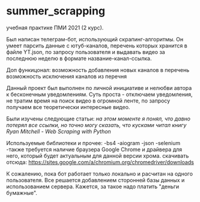 # summer_scrapping

учебная практике ПМИ 2021 (2 курс).

Был написан телеграм-бот, использующий скрапинг-алгоритмы. Он умеет парсить данные с ютуб-каналов, перечень которых хранится в файле YT.json, по запросу пользователя и выдавать видео за последнюю неделю в формате название-канал-ссылка.

Доп функицонал:
возможность добавления новых каналов в перечень
возможность исключения каналов из перечня

Данный проект был выполнен по личной инициативе и нелюбви автора к бесконечным уведомлениям. Суть проста - отключаем уведомления, не тратим время на поиск видео в огромной ленте, по запросу получаем все теоретически интересные видео.

Были изучены следующие статьи:
*на этом моменте я понял, что давно потерял все ссылки, но точно могу сказать, что кусками читал книгу Ryan Mitchell - Web Scraping with Python*

Используемые библиотеки и прочее:
-bs4
-aiogram
-json
-selenium
-также требуется наличие браузера Google Chrome и драйвера для него, который будет актуальным для данной версии хрома. скачивать отсюда: https://sites.google.com/a/chromium.org/chromedriver/downloads

К сожалению, пока бот работает только локально и расчитан на одного пользователя. Все решается добавлением сторонней базы данных и использованием сервера. Кажется, за такое надо платить "деньги бумажные".
